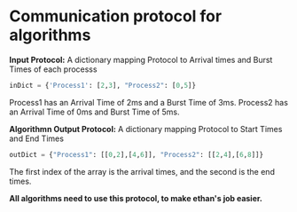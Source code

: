 # Communication protocol for algorithms

__Input Protocol:__
A dictionary mapping Protocol to Arrival times and Burst Times of each processs

```python
inDict = {'Process1': [2,3], "Process2": [0,5]} 
```

Process1 has an Arrival Time of 2ms and a Burst Time of 3ms. 
Process2 has an Arrival Time of 0ms and Burst Time of 5ms.


__Algorithmn Output Protocol:__
A dictionary mapping Protocol to Start Times and End Times

```python
outDict = {"Process1": [[0,2],[4,6]], "Process2": [[2,4],[6,8]]}
```
The first index of the array is the arrival times, and the second is the end times.

__All algorithms need to use this protocol, to make ethan's job easier.__
